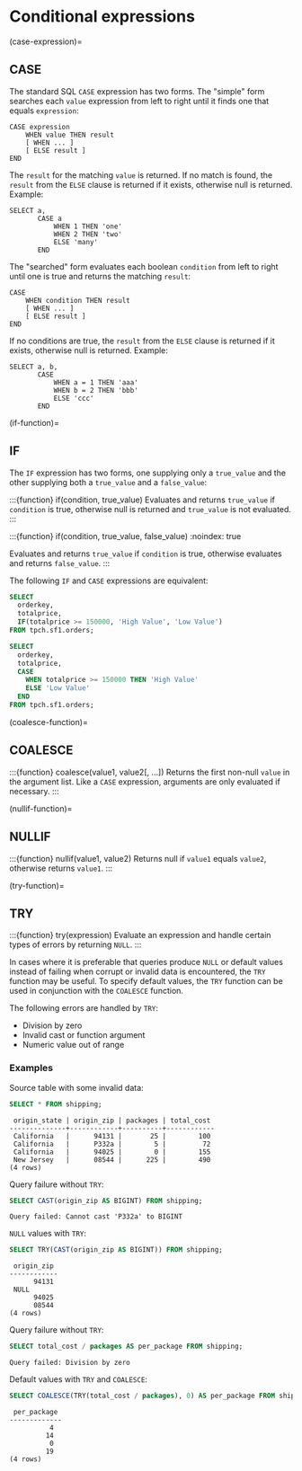 # Conditional expressions

(case-expression)=

## CASE

The standard SQL `CASE` expression has two forms.
The "simple" form searches each `value` expression from left to right
until it finds one that equals `expression`:

```text
CASE expression
    WHEN value THEN result
    [ WHEN ... ]
    [ ELSE result ]
END
```

The `result` for the matching `value` is returned.
If no match is found, the `result` from the `ELSE` clause is
returned if it exists, otherwise null is returned. Example:

```
SELECT a,
       CASE a
           WHEN 1 THEN 'one'
           WHEN 2 THEN 'two'
           ELSE 'many'
       END
```

The "searched" form evaluates each boolean `condition` from left
to right until one is true and returns the matching `result`:

```text
CASE
    WHEN condition THEN result
    [ WHEN ... ]
    [ ELSE result ]
END
```

If no conditions are true, the `result` from the `ELSE` clause is
returned if it exists, otherwise null is returned. Example:

```
SELECT a, b,
       CASE
           WHEN a = 1 THEN 'aaa'
           WHEN b = 2 THEN 'bbb'
           ELSE 'ccc'
       END
```

(if-function)=

## IF

The `IF` expression has two forms, one supplying only a
`true_value` and the other supplying both a `true_value` and a
`false_value`:

:::{function} if(condition, true_value)
Evaluates and returns `true_value` if `condition` is true,
otherwise null is returned and `true_value` is not evaluated.
:::

:::{function} if(condition, true_value, false_value)
:noindex: true

Evaluates and returns `true_value` if `condition` is true,
otherwise evaluates and returns `false_value`.
:::

The following `IF` and `CASE` expressions are equivalent:

```sql
SELECT
  orderkey,
  totalprice,
  IF(totalprice >= 150000, 'High Value', 'Low Value')
FROM tpch.sf1.orders;
```

```sql
SELECT
  orderkey,
  totalprice,
  CASE
    WHEN totalprice >= 150000 THEN 'High Value'
    ELSE 'Low Value'
  END
FROM tpch.sf1.orders;
```

(coalesce-function)=

## COALESCE

:::{function} coalesce(value1, value2[, ...])
Returns the first non-null `value` in the argument list.
Like a `CASE` expression, arguments are only evaluated if necessary.
:::

(nullif-function)=

## NULLIF

:::{function} nullif(value1, value2)
Returns null if `value1` equals `value2`, otherwise returns `value1`.
:::

(try-function)=

## TRY

:::{function} try(expression)
Evaluate an expression and handle certain types of errors by returning
`NULL`.
:::

In cases where it is preferable that queries produce `NULL` or default values
instead of failing when corrupt or invalid data is encountered, the `TRY`
function may be useful. To specify default values, the `TRY` function can be
used in conjunction with the `COALESCE` function.

The following errors are handled by `TRY`:

- Division by zero
- Invalid cast or function argument
- Numeric value out of range

### Examples

Source table with some invalid data:

```sql
SELECT * FROM shipping;
```

```text
 origin_state | origin_zip | packages | total_cost
--------------+------------+----------+------------
 California   |      94131 |       25 |        100
 California   |      P332a |        5 |         72
 California   |      94025 |        0 |        155
 New Jersey   |      08544 |      225 |        490
(4 rows)
```

Query failure without `TRY`:

```sql
SELECT CAST(origin_zip AS BIGINT) FROM shipping;
```

```text
Query failed: Cannot cast 'P332a' to BIGINT
```

`NULL` values with `TRY`:

```sql
SELECT TRY(CAST(origin_zip AS BIGINT)) FROM shipping;
```

```text
 origin_zip
------------
      94131
 NULL
      94025
      08544
(4 rows)
```

Query failure without `TRY`:

```sql
SELECT total_cost / packages AS per_package FROM shipping;
```

```text
Query failed: Division by zero
```

Default values with `TRY` and `COALESCE`:

```sql
SELECT COALESCE(TRY(total_cost / packages), 0) AS per_package FROM shipping;
```

```text
 per_package
-------------
          4
         14
          0
         19
(4 rows)
```
